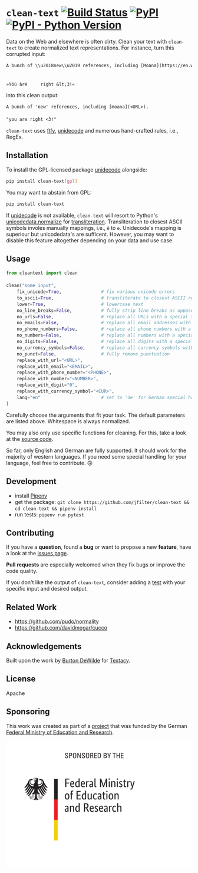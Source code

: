 # `clean-text` [![Build Status](https://travis-ci.com/jfilter/clean-text.svg?branch=master)](https://travis-ci.com/jfilter/clean-text) [![PyPI](https://img.shields.io/pypi/v/clean-text.svg)](https://pypi.org/project/clean-text/) [![PyPI - Python Version](https://img.shields.io/pypi/pyversions/clean-text.svg)](https://pypi.org/project/clean-text/)

Data on the Web and elsewhere is often dirty. Clean your text with `clean-text` to create normalized text representations. For instance, turn this corrupted input:

```txt
A bunch of \\u2018new\\u2019 references, including [Moana](https://en.wikipedia.org/wiki/Moana_%282016_film%29).


»Yóù àré     rïght &lt;3!«
```

into this clean output:

```txt
A bunch of 'new' references, including [moana](<URL>).

"you are right <3!"
```

`clean-text` uses [ftfy](https://github.com/LuminosoInsight/python-ftfy), [unidecode](https://github.com/takluyver/Unidecode) and numerous hand-crafted rules, i.e., RegEx.

## Installation

To install the GPL-licensed package [unidecode](https://github.com/takluyver/Unidecode) alongside:

```bash
pip install clean-text[gpl]
```

You may want to abstain from GPL:

```bash
pip install clean-text
```

If [unidecode](https://github.com/takluyver/Unidecode) is not available, `clean-text` will resort to Python's [unicodedata.normalize](https://docs.python.org/3.7/library/unicodedata.html#unicodedata.normalize) for [transliteration](https://en.wikipedia.org/wiki/Transliteration).
Transliteration to closest ASCII symbols involes manually mappings, i.e., `ê` to `e`. Unidecode's mapping is superiour but unicodedata's are sufficent.
However, you may want to disable this feature altogether depending on your data and use case.

## Usage

```python
from cleantext import clean

clean("some input",
    fix_unicode=True,               # fix various unicode errors
    to_ascii=True,                  # transliterate to closest ASCII representation
    lower=True,                     # lowercase text
    no_line_breaks=False,           # fully strip line breaks as opposed to only normalizing them
    no_urls=False,                  # replace all URLs with a special token
    no_emails=False,                # replace all email addresses with a special token
    no_phone_numbers=False,         # replace all phone numbers with a special token
    no_numbers=False,               # replace all numbers with a special token
    no_digits=False,                # replace all digits with a special token
    no_currency_symbols=False,      # replace all currency symbols with a special token
    no_punct=False,                 # fully remove punctuation
    replace_with_url="<URL>",
    replace_with_email="<EMAIL>",
    replace_with_phone_number="<PHONE>",
    replace_with_number="<NUMBER>",
    replace_with_digit="0",
    replace_with_currency_symbol="<CUR>",
    lang="en"                       # set to 'de' for German special handling
)
```

Carefully choose the arguments that fit your task. The default parameters are listed above. Whitespace is always normalized.

You may also only use specific functions for cleaning. For this, take a look at the [source code](https://github.com/jfilter/clean-text/blob/master/cleantext/clean.py).

So far, only English and German are fully supported. It should work for the majority of western languages. If you need some special handling for your language, feel free to contribute. 🙃

## Development

-   install [Pipenv](https://pipenv.readthedocs.io/en/latest/)
-   get the package: `git clone https://github.com/jfilter/clean-text && cd clean-text && pipenv install`
-   run tests: `pipenv run pytest`

## Contributing

If you have a **question**, found a **bug** or want to propose a new **feature**, have a look at the [issues page](https://github.com/jfilter/clean-text/issues).

**Pull requests** are especially welcomed when they fix bugs or improve the code quality.

If you don't like the output of `clean-text`, consider adding a [test](https://github.com/jfilter/clean-text/tree/master/tests) with your specific input and desired output.

## Related Work

-   https://github.com/pudo/normality
-   https://github.com/davidmogar/cucco

## Acknowledgements

Built upon the work by [Burton DeWilde](https://github.com/bdewilde) for [Textacy](https://github.com/chartbeat-labs/textacy).

## License

Apache

## Sponsoring

This work was created as part of a [project](https://github.com/jfilter/ptf) that was funded by the German [Federal Ministry of Education and Research](https://www.bmbf.de/en/index.html).

<img src="./bmbf_funded.svg">
